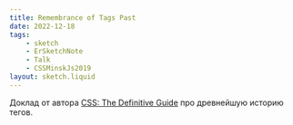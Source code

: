 ```yaml
---
title: Remembrance of Tags Past
date: 2022-12-18
tags:
    - sketch
    - ErSketchNote
    - Talk
    - CSSMinskJs2019
layout: sketch.liquid
---
```


Доклад от автора [CSS: The Definitive Guide](http://shop.oreilly.com/product/0636920012726.do) про древнейшую историю тегов.
